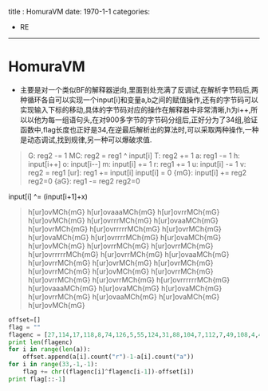 title : HomuraVM
date: 1970-1-1
categories:
- RE
---

# HomuraVM

 - 主要是对一个类似BF的解释器逆向,里面到处充满了反调试,在解析字节码后,两种循环各自可以实现一个input[i]和变量a,b之间的赋值操作,还有的字节码可以实现输入下标的移动,具体的字节码对应的操作在解释器中非常清晰,h为i++,所以以他为每一组语句头,在对900多字节的字节码分组后,正好分为了34组,验证函数中,flag长度也正好是34,在逆最后解析出的算法时,可以采取两种操作,一种是动态调试,找到规律,另一种可以爆破求值.

>G: reg2 -= 1
MC: reg2 = reg1 ^ input[i] 
T: reg2 += 1
a: reg1 -= 1
h: input[i++]
o: input[i--]
m: input[i] += 1
r: reg1 += 1
u: input[i] -= 1
v: reg2 = reg1
[ur]: reg1 += input[i] input[i] = 0
{mG}: input[i] += reg2 reg2=0
{aG}: reg1 -= reg2 reg2=0

input[i] ^= (input[i+1]+x)

>h[ur]ovMCh{mG}
h[ur]ovaaaMCh{mG}
h[ur]ovrrMCh{mG}
h[ur]ovMCh{mG}
h[ur]ovrrrMCh{mG}
h[ur]ovaaMCh{mG}
h[ur]ovrMCh{mG}
h[ur]ovrrrrrMCh{mG}
h[ur]ovrMCh{mG}
h[ur]ovaMCh{mG}
h[ur]ovrrrrMCh{mG}
h[ur]ovaMCh{mG}
h[ur]ovMCh{mG}
h[ur]ovrrMCh{mG}
h[ur]ovrrMCh{mG}
h[ur]ovrrrrrMCh{mG}
h[ur]ovrrMCh{mG}
h[ur]ovaaMCh{mG}
h[ur]ovrrMCh{mG}
h[ur]ovrMCh{mG}
h[ur]ovrMCh{mG}
h[ur]ovrrMCh{mG}
h[ur]ovMCh{mG}
h[ur]ovrrMCh{mG}
h[ur]ovrrMCh{mG}
h[ur]ovrrMCh{mG}
h[ur]ovrrrrrrMCh{mG}
h[ur]ovaaaMCh{mG}
h[ur]ovaMCh{mG}
h[ur]ovaMCh{mG}
h[ur]ovrrMCh{mG}
h[ur]ovaaMCh{mG}
h[ur]ovaMCh{mG}
h[ur]ovMCh{mG}

```python
offset=[]
flag = ""
flagenc = [27,114,17,118,8,74,126,5,55,124,31,88,104,7,112,7,49,108,4,47,4,105,54,77,127,8,80,12,109,28,127,80,29,96]
print len(flagenc)
for i in range(len(a)):
    offset.append(a[i].count("r")-1-a[i].count("a"))
for i in range(33,-1,-1):
    flag += chr((flagenc[i]^flagenc[i-1])-offset[i])
print flag[::-1]
``` 